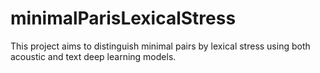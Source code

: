 # minimalParisLexicalStress
This project aims to distinguish minimal pairs by lexical stress using both acoustic and text deep learning models.
